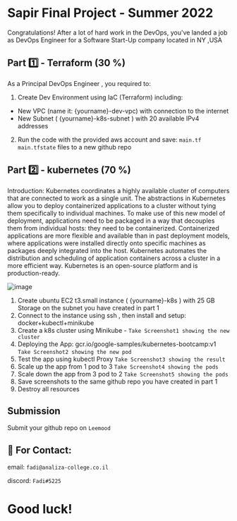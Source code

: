 # Sapir Final Project - Summer 2022

Congratulations! After a lot of hard work in the DevOps, you've landed a job as DevOps Engineer for a
Software Start-Up company located in NY ,USA


## Part 1️⃣ - Terraform (30 %)

As a Principal DevOps Engineer , you required to:
1. Create Dev Environment using IaC (Terraform) including:
 - New VPC (name it: {yourname}-dev-vpc) with connection to the internet
 - New Subnet ( {yourname}-k8s-subnet ) with 20 available IPv4 addresses

2. Run the code with the provided aws account and save:
`main.tf`
`main.tfstate`
files to a new github repo

## Part 2️⃣ - kubernetes (70 %)

Introduction:
Kubernetes coordinates a highly available cluster of computers that are connected to work as a single unit. The abstractions in Kubernetes allow you to deploy containerized applications to a cluster without tying them specifically to individual machines. To make use of this new model of deployment, applications need to be packaged in a way that decouples them from individual hosts: they need to be containerized. Containerized applications are more flexible and available than in past deployment models, where applications were installed directly onto specific machines as packages deeply integrated into the host. Kubernetes automates the distribution and scheduling of application containers across a cluster in a more efficient way. Kubernetes is an open-source platform and is production-ready.

![image](https://user-images.githubusercontent.com/30344406/197139185-aa77e86d-b9aa-4897-adcd-f00f4b3a3d4b.png)



1. Create ubuntu EC2 t3.small instance ( {yourname}-k8s ) with 25 GB Storage on the subnet you have created in part 1
2. Connect to the instance using ssh , then install and setup: docker+kubectl+minikube
3. Create a k8s cluster using Minikube - `Take Screenshot1 showing the new cluster`
4. Deploying the App: gcr.io/google-samples/kubernetes-bootcamp:v1 `Take Screenshot2 showing the new pod`
5. Test the app using kubectl Proxy `Take Screenshot3 showing the result`
6. Scale up the app from 1 pod to 3 `Take Screenshot4 showing the pods`
7. Scale down the app from 3 pod to 2 `Take Screenshot5 showing the pods`
8. Save screenshots to the same github repo you have created in part 1
9. Destroy all resources


## Submission

Submit your github repo on `Leemood`














## 📧 For Contact:

email: `fadi@analiza-college.co.il`

discord: `Fadi#5225`


# Good luck!




